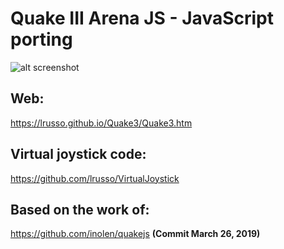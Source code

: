 # Quake III Arena JS - JavaScript porting

![alt screenshot](https://raw.githubusercontent.com/lrusso/Quake3/master/Quake3.png)

## Web:

https://lrusso.github.io/Quake3/Quake3.htm

## Virtual joystick code:

https://github.com/lrusso/VirtualJoystick

## Based on the work of:

https://github.com/inolen/quakejs **(Commit March 26, 2019)**
